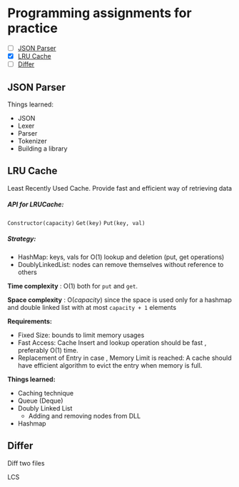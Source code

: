 # Programming assignments for practice

- [ ] [JSON Parser](#JSON-Parser)
- [x] [LRU Cache](#LRU-cache)
- [ ] [Differ](#Differ)

## JSON Parser

Things learned:
- JSON
- Lexer
- Parser
- Tokenizer
- Building a library

## LRU Cache

Least Recently Used Cache. Provide fast and efficient way of retrieving data

##### API for LRUCache:

`Constructor(capacity)`
`Get(key)`
`Put(key, val)`

##### Strategy:
- HashMap: keys, vals for O(1) lookup and deletion (put, get operations)
- DoublyLinkedList: nodes can remove themselves without reference to others

**Time complexity** : O(1) both for `put` and `get`.

**Space complexity** : O(_capacity_) since the space is used only for a hashmap and double linked list with at most `capacity + 1` elements

**Requirements:**
- Fixed Size: bounds to limit memory usages
- Fast Access: Cache Insert and lookup operation should be fast , preferably O(1) time.
- Replacement of Entry in case , Memory Limit is reached: A cache should have efficient algorithm to evict the entry when memory is full.

**Things learned:**
- Caching technique
- Queue (Deque)
- Doubly Linked List
    - Adding and removing nodes from DLL
- Hashmap

## Differ

Diff two files

LCS